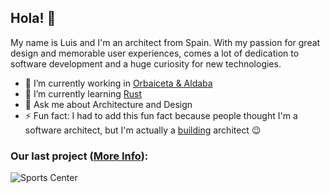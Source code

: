 ## Hola! 👋

My name is Luis and I'm an architect from Spain. With my passion for great design and memorable user experiences, comes a lot of dedication to software development and a huge curiosity for new technologies.

- 🔭 I’m currently working in [Orbaiceta & Aldaba](https://www.orbaiceta-aldaba.com/)
- 🌱 I’m currently learning [Rust](https://www.rust-lang.org/)
- 💬 Ask me about Architecture and Design
- ⚡ Fun fact: I had to add this fun fact because people thought I'm a software architect, but I'm actually a [building]() architect 😉

### Our last project ([More Info](https://www.orbaiceta-aldaba.com/projects/polideportivo-en-buztintxuri)):
![Sports Center](https://www.orbaiceta-aldaba.com/_next/image?url=https%3A%2F%2Foral-web.s3.eu-west-3.amazonaws.com%2FLateral_850b1a822e.jpg&w=1920&q=75)
